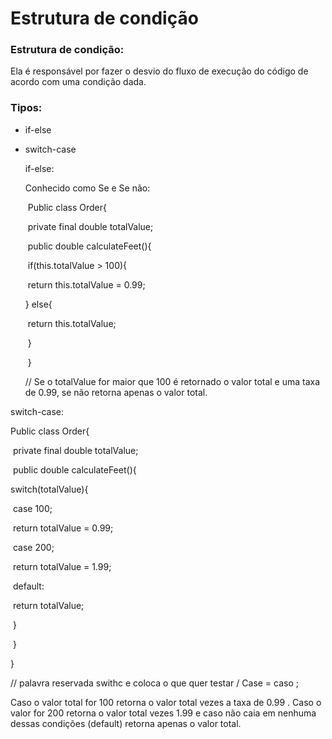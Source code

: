 # Estrutura de condição

### Estrutura de condição:

Ela é responsável por fazer o desvio do fluxo de execução do código de acordo com uma condição dada.

### Tipos:

- if-else

- switch-case

  if-else:

  Conhecido como Se e Se não:

  ​	Public class Order{

  ​		private final double totalValue;

  

  ​		public double calculateFeet(){

  ​			if(this.totalValue > 100){

  ​				return this.totalValue = 0.99;

  } else{

  ​	return this.totalValue;

  ​		}

  ​	}

  // Se o totalValue for maior que 100 é retornado o valor total e uma taxa de 0.99, se não retorna apenas o valor total.



switch-case:

Public class Order{

​		private final double totalValue;



​		public double calculateFeet(){

switch(totalValue){

​	case 100;

​			return totalValue = 0.99;

​	case 200;

​			return totalValue = 1.99;

​	default:

​			return totalValue;

​			}

​	}

}

// palavra reservada swithc e coloca o que quer testar / Case =  caso ;

Caso o valor total for 100 retorna o valor total vezes a taxa de 0.99 . Caso o valor for 200 retorna o valor total vezes 1.99 e caso não caia em nenhuma dessas condições (default) retorna apenas o valor total.
